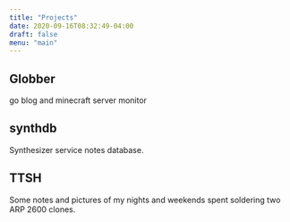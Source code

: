 ```yaml
---
title: "Projects"
date: 2020-09-16T08:32:49-04:00
draft: false
menu: "main"
---
```


## Globber

go blog and minecraft server monitor

## synthdb

Synthesizer service notes database.

## TTSH

Some notes and pictures of my nights and weekends spent soldering two ARP 2600 clones.
